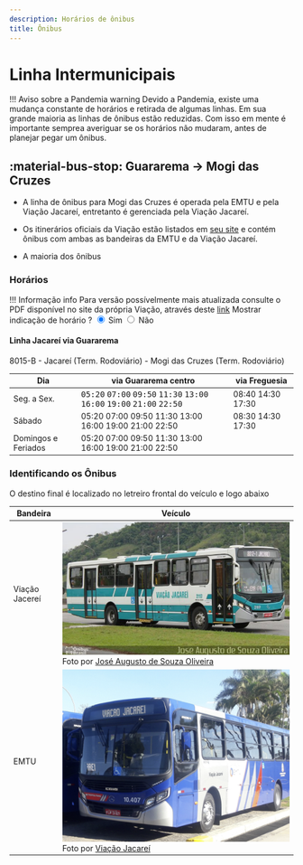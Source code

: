 ```yaml
---
description: Horários de ônibus 
title: Ônibus
---
```


# Linha Intermunicipais

!!! Aviso sobre a Pandemia warning
    Devido a Pandemia, existe uma mudança constante de horários e retirada de algumas linhas. Em sua grande maioria as linhas de ônibus estão reduzidas. Com isso em mente é importante semprea averiguar se os horários não mudaram, antes de planejar pegar um ônibus.



## :material-bus-stop: Guararema → Mogi das Cruzes

- A linha de ônibus para Mogi das Cruzes é operada pela EMTU e pela Viação Jacareí, entretanto é gerenciada pela Viação Jacareí.

- Os itinerários oficiais da Viação estão listados em [seu site](https://www.viacaojacarei.com.br/site/itinerarios/) e contém ônibus com ambas as bandeiras da EMTU e da Viação Jacareí.

- A maioria dos ônibus 
### Horários

!!! Informação info
    Para versão possívelmente mais atualizada consulte o PDF disponível no site da própria Viação, através deste [link](https://www.viacaojacarei.com.br/site/itinerarios/)
   <label>Mostrar indicação de horário ?
    </label>
    <label>
    <input type="radio" name="options" id="showTimeHighlight" autocomplete="off" checked> Sim
    </label>
    <label>
    <input type="radio" name="options" id="showNotTimeHighlight" autocomplete="off"> Não
    </label>

#### Linha Jacareí via Guararema

8015-B - Jacareí (Term. Rodoviário) - Mogi das Cruzes (Term. Rodoviário)

| Dia                   | via Guararema centro                                        | via Freguesia                 |
|------------           |                                               --------------|                 --------------|
| Seg. a Sex.           | <tt>05:20</tt> <tt>07:00</tt> <tt>09:50</tt>	<tt>11:30</tt> <tt>13:00</tt> <tt>16:00</tt> <tt>19:00</tt>	<tt>21:00</tt> <tt>22:50</tt>       | 08:40 14:30 17:30             |
| Sábado                | 05:20	07:00 09:50	11:30 13:00 16:00 19:00	21:00 22:50       | 08:30 14:30 17:30             |
| Domingos e Feriados   | 05:20	07:00 09:50	11:30 13:00 16:00 19:00	21:00 22:50       |                               |



### Identificando os Ônibus

O destino final é localizado no letreiro frontal do veículo e logo abaixo 



|Bandeira|Veículo       |
|--------|--------------|
|Viação Jacereí|![Bandeira Viação Jacarei](ilustracoes\onibus\onibus_verde.jpg)Foto por [José Augusto de Souza Oliveira](https://onibusbrasil.com/joseaugustomrzezao/5465078)|
|EMTU|![Bandeira EMTU](ilustracoes\onibus\onibus_azul.png)Foto por [Viação Jacareí](https://www.viacaojacarei.com.br/)|

